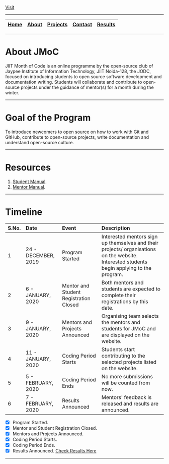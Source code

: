 [Visit](https://jmoc.jodc.tech/)

---

| [Home](README.md) | [About](About.md) | [Projects](Projects.md) | [Contact](Contact.md) | [Results](Results.md) |
|:--:|:--:|:--:|:--:|:--:|

---

# About JMoC

JIIT Month of Code is an online programme by the open-source club of Jaypee Institute of Information Technology, JIIT Noida-128, the JODC, focused on introducing students to open source software development and documentation writing. Students will collaborate and contribute to open-source projects under the guidance of mentor(s) for a month during the winter.

---

# Goal of the Program

To introduce newcomers to open source on how to work with Git and GitHub, contribute to open-source projects, write documentation and understand open-source culture.

---

# Resources

1. [Student Manual](Student_Manual.md).
2. [Mentor Manual](Mentor_Manual.md).

---

# Timeline

| S.No. | Date | Event | Description |
|:--|:--|:--| :-- |
| 1 | 24 - DECEMBER, 2019 | Program Started | Interested mentors sign up themselves and their projects/ organisations on the website. Interested students begin applying to the program. |
| 2 | 6 - JANUARY, 2020 | Mentor and Student Registration Closed | Both mentors and students are expected to complete their registrations by this date. |
| 3 | 9 - JANUARY, 2020 | Mentors and Projects Announced | Organising team selects the mentors and students for JMoC and are displayed on the website. |
| 4 | 11 - JANUARY, 2020 | Coding Period Starts | Students start contributing to the selected projects listed on the website. |
| 5 | 5 - FEBRUARY, 2020 | Coding Period Ends | No more submissions will be counted from now. |
| 6 | 7 - FEBRUARY, 2020 | Results Announced | Mentors' feedback is released and results are announced. |

- [x] Program Started.
- [x] Mentor and Student Registration Closed.
- [x] Mentors and Projects Announced.
- [x] Coding Period Starts.
- [x] Coding Period Ends.
- [x] Results Announced. [Check Results Here](Results.md)
  
---